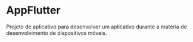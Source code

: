 # AppFlutter
Projeto de aplicativo para desenvolver um aplicativo durante a matéria de desenvolvimento de dispositivos móveis.

